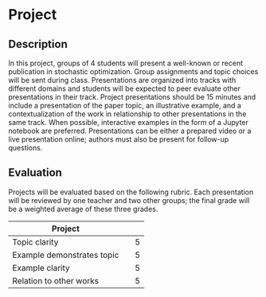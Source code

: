 # Project

## Description

In this project, groups of 4 students will present a well-known or recent
publication in stochastic optimization. Group assignments and topic choices will
be sent during class. Presentations are organized into tracks with different
domains and students will be expected to peer evaluate other presentations in
their track. Project presentations should be 15 minutes and include a
presentation of the paper topic, an illustrative example, and a
contextualization of the work in relationship to other presentations in the same
track. When possible, interactive examples in the form of a Jupyter notebook are
preferred. Presentations can be either a prepared video or a live presentation
online; authors must also be present for follow-up questions.

## Evaluation

Projects will be evaluated based on the following rubric. Each presentation will
be reviewed by one teacher and two other groups; the final grade will be a
weighted average of these three grades.

| Project |   |   |
| --- | --- | --- |
| Topic clarity |   | 5 |
| Example demonstrates topic |   | 5 |
| Example clarity |   | 5 |
| Relation to other works |   | 5 |

